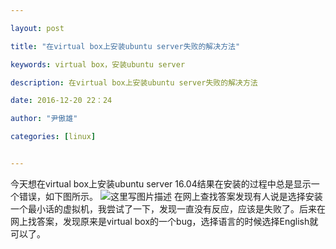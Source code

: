 ```yaml
---

layout: post

title: "在virtual box上安装ubuntu server失败的解决方法"

keywords: virtual box，安装ubuntu server

description: 在virtual box上安装ubuntu server失败的解决方法

date: 2016-12-20 22：24

author: "尹傲雄"

categories: [linux]


---
```

今天想在virtual box上安装ubuntu server 16.04结果在安装的过程中总是显示一个错误，如下图所示。
![这里写图片描述](http://img.blog.csdn.net/20161220221039316?watermark/2/text/aHR0cDovL2Jsb2cuY3Nkbi5uZXQveWluYW94aW9uZw==/font/5a6L5L2T/fontsize/400/fill/I0JBQkFCMA==/dissolve/70/gravity/SouthEast)
在网上查找答案发现有人说是选择安装一个最小话的虚拟机，我尝试了一下，发现一直没有反应，应该是失败了。后来在网上找答案，发现原来是virtual box的一个bug，选择语言的时候选择English就可以了。
